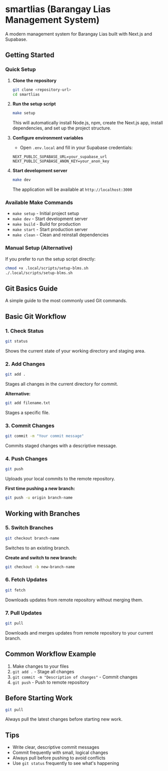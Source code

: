 

# smartlias (Barangay Lias Management System)


A modern management system for Barangay Lias built with Next.js and Supabase.

## Getting Started

### Quick Setup

1. **Clone the repository**
   ```bash
   git clone <repository-url>
   cd smartlias
   ```

2. **Run the setup script**
   ```bash
   make setup
   ```
   This will automatically install Node.js, npm, create the Next.js app, install dependencies, and set up the project structure.

3. **Configure environment variables**
   - Open `.env.local` and fill in your Supabase credentials:
   ```
   NEXT_PUBLIC_SUPABASE_URL=your_supabase_url
   NEXT_PUBLIC_SUPABASE_ANON_KEY=your_anon_key
   ```

4. **Start development server**
   ```bash
   make dev
   ```
   The application will be available at `http://localhost:3000`

### Available Make Commands

- `make setup` - Initial project setup
- `make dev` - Start development server
- `make build` - Build for production
- `make start` - Start production server
- `make clean` - Clean and reinstall dependencies

### Manual Setup (Alternative)

If you prefer to run the setup script directly:
```bash
chmod +x .local/scripts/setup-blms.sh
./.local/scripts/setup-blms.sh
```

## Git Basics Guide

A simple guide to the most commonly used Git commands.

## Basic Git Workflow

### 1. Check Status
```bash
git status
```
Shows the current state of your working directory and staging area.

### 2. Add Changes
```bash
git add .
```
Stages all changes in the current directory for commit.

**Alternative:**
```bash
git add filename.txt
```
Stages a specific file.

### 3. Commit Changes
```bash
git commit -m "Your commit message"
```
Commits staged changes with a descriptive message.

### 4. Push Changes
```bash
git push
```
Uploads your local commits to the remote repository.

**First time pushing a new branch:**
```bash
git push -u origin branch-name
```

## Working with Branches

### 5. Switch Branches
```bash
git checkout branch-name
```
Switches to an existing branch.

**Create and switch to new branch:**
```bash
git checkout -b new-branch-name
```

### 6. Fetch Updates
```bash
git fetch
```
Downloads updates from remote repository without merging them.

### 7. Pull Updates
```bash
git pull
```
Downloads and merges updates from remote repository to your current branch.

## Common Workflow Example

1. Make changes to your files
2. `git add .` - Stage all changes
3. `git commit -m "Description of changes"` - Commit changes
4. `git push` - Push to remote repository

## Before Starting Work

```bash
git pull
```
Always pull the latest changes before starting new work.

## Tips

- Write clear, descriptive commit messages
- Commit frequently with small, logical changes
- Always pull before pushing to avoid conflicts
- Use `git status` frequently to see what's happening
